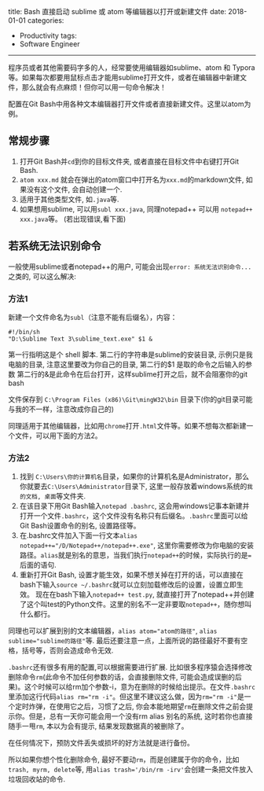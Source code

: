 title: Bash 直接启动 sublime 或 atom 等编辑器以打开或新建文件
date: 2018-01-01
categories:
- Productivity
tags:
- Software Engineer
---

程序员或者其他需要码字多的人，经常要使用编辑器如sublime、atom 和 Typora等。如果每次都要用鼠标点击才能用sublime打开文件，或者在编辑器中新建文件，那么就会有点麻烦！但你可以用一句命令解决！

配置在Git Bash中用各种文本编辑器打开文件或者直接新建文件。这里以atom为例。

## 常规步骤
1. 打开Git Bash并`cd`到你的目标文件夹, 或者直接在目标文件中右键打开Git Bash.
2. `atom xxx.md` 就会在弹出的atom窗口中打开名为`xxx.md`的markdown文件, 如果没有这个文件, 会自动创建一个.
3. 适用于其他类型文件, 如`.java`等.
4. 如果想用sublime, 可以用`subl xxx.java`, 同理notepad++ 可以用 `notepad++ xxx.java`等。 (若出现错误,看下面)

## 若系统无法识别命令
一般使用sublime或者notepad++的用户, 可能会出现`error: 系统无法识别命令...`之类的, 可以这么解决:
### 方法1
新建一个文件命名为`subl`（注意不能有后缀名），内容：
```
#!/bin/sh
"D:\Sublime Text 3\sublime_text.exe" $1 &
```
第一行指明这是个 shell 脚本.
第二行的字符串是sublime的安装目录, 示例只是我电脑的目录, 注意这里要改为你自己的目录,
第二行的$1 是取的命令之后输入的参数
第二行的&是此命令在后台打开，这样sublime打开之后，就不会阻塞你的git bash

文件保存到 `C:\Program Files (x86)\Git\mingW32\bin` 目录下(你的git目录可能与我的不一样，注意改成你自己的)

同理适用于其他编辑器，比如用`chrome`打开`.html`文件等。如果不想每次都新建一个文件，可以用下面的方法2。

### 方法2
1. 找到 `C:\Users\你的计算机名`目录，如果你的计算机名是Administrator，那么你就要去`C:\Users\Administrator`目录下, 这里一般存放着windows系统的`我的文档, 桌面`等文件夹.
2. 在该目录下用Git Bash输入`notepad .bashrc`, 这会用windows记事本新建并打开一个文件`.bashrc`，这个文件没有名称只有后缀名。`.bashrc`里面可以给Git Bash设置命令的别名, 设置路径等。
3. 在.bashrc文件加入下面一行文本`alias notepad++="/D/Notepad++/notepad++.exe"`, 这里你需要修改为你电脑的安装路径。`alias`就是别名的意思，当我们执行`notepad++`的时候，实际执行的是`=`后面的语句.
4. 重新打开Git Bash, 设置才能生效，如果不想关掉在打开的话，可以直接在bash下输入`source ~/.bashrc`就可以立刻加载修改后的设置，设置立即生效。
现在在bash下输入`notepad++ test.py`, 就直接打开了notepad++并创建了这个叫test的Python文件。这里的别名不一定非要取`notepad++`，随你想叫什么都行。

同理也可以扩展到别的文本编辑器，`alias atom="atom的路径"`, `alias sublime="sublime的路径"`等. 最后还要注意一点，上面所说的路径最好不要有空格，括号等，否则会造成命令无效.

`.bashrc`还有很多有用的配置,可以根据需要进行扩展. 比如很多程序猿会选择修改删除命令`rm`(此命令不加任何参数的话，会直接删除文件, 可能会造成误删的后果)。这个时候可以给rm加个参数-i，意为在删除的时候给出提示。在文件`.bashrc`里添加这行代码`alias rm="rm -i"`。但这里不建议这么做，因为`rm="rm -i"`是一个定时炸弹，在使用它之后，习惯了之后, 你会本能地期望`rm`在删除文件之前会提示你。但是，总有一天你可能会用一个没有rm alias 别名的系统, 这时若你也直接随手一甩`rm`, 本以为会有提示, 结果发现数据真的被删除了。

在任何情况下，预防文件丢失或损坏的好方法就是进行备份。

所以如果你想个性化删除命令, 最好不要动`rm`，而是创建属于你的命令，比如`trash, myrm, delete`等, 用`alias trash='/bin/rm -irv'`会创建一条把文件放入垃圾回收站的命令.
